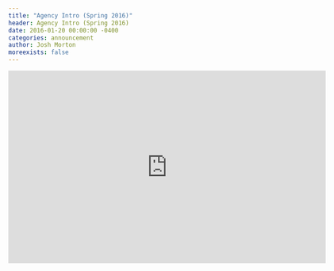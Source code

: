 ```yaml
---
title: "Agency Intro (Spring 2016)"
header: Agency Intro (Spring 2016)
date: 2016-01-20 00:00:00 -0400
categories: announcement
author: Josh Morton
moreexists: false
---
```

<!-- embedded slides should have width="640" height="389" -->
<div class="has-text-centered" style="width:100%;"><iframe src="https://docs.google.com/presentation/d/1schu18I9qVudXQ7B5kmw6-6V2SuLu3j5UViL6vpllPw/embed?start=false&loop=false&delayms=3000" frameborder="0" width="640" height="389" allowfullscreen="true" mozallowfullscreen="true" webkitallowfullscreen="true"></iframe></div>
